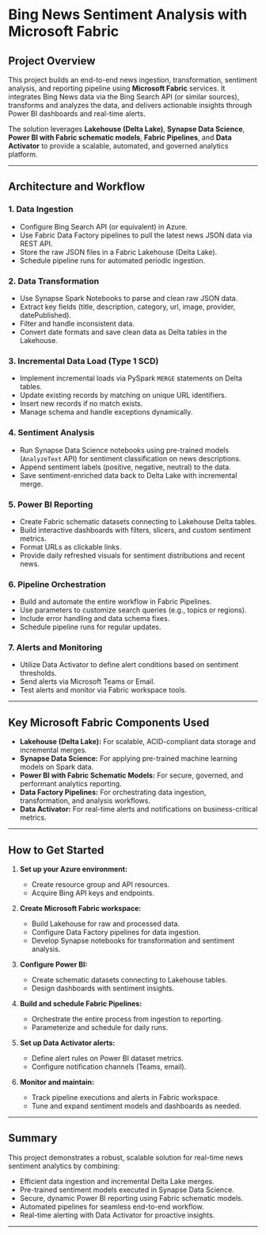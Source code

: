 # Bing News Sentiment Analysis with Microsoft Fabric

## Project Overview

This project builds an end-to-end news ingestion, transformation, sentiment analysis, and reporting pipeline using **Microsoft Fabric** services. It integrates Bing News data via the Bing Search API (or similar sources), transforms and analyzes the data, and delivers actionable insights through Power BI dashboards and real-time alerts.

The solution leverages **Lakehouse (Delta Lake)**, **Synapse Data Science**, **Power BI with Fabric schematic models**, **Fabric Pipelines**, and **Data Activator** to provide a scalable, automated, and governed analytics platform.

---

## Architecture and Workflow

### 1. Data Ingestion

- Configure Bing Search API (or equivalent) in Azure.
- Use Fabric Data Factory pipelines to pull the latest news JSON data via REST API.
- Store the raw JSON files in a Fabric Lakehouse (Delta Lake).
- Schedule pipeline runs for automated periodic ingestion.

### 2. Data Transformation

- Use Synapse Spark Notebooks to parse and clean raw JSON data.
- Extract key fields (title, description, category, url, image, provider, datePublished).
- Filter and handle inconsistent data.
- Convert date formats and save clean data as Delta tables in the Lakehouse.

### 3. Incremental Data Load (Type 1 SCD)

- Implement incremental loads via PySpark `MERGE` statements on Delta tables.
- Update existing records by matching on unique URL identifiers.
- Insert new records if no match exists.
- Manage schema and handle exceptions dynamically.

### 4. Sentiment Analysis

- Run Synapse Data Science notebooks using pre-trained models (`AnalyzeText` API) for sentiment classification on news descriptions.
- Append sentiment labels (positive, negative, neutral) to the data.
- Save sentiment-enriched data back to Delta Lake with incremental merge.

### 5. Power BI Reporting

- Create Fabric schematic datasets connecting to Lakehouse Delta tables.
- Build interactive dashboards with filters, slicers, and custom sentiment metrics.
- Format URLs as clickable links.
- Provide daily refreshed visuals for sentiment distributions and recent news.

### 6. Pipeline Orchestration

- Build and automate the entire workflow in Fabric Pipelines.
- Use parameters to customize search queries (e.g., topics or regions).
- Include error handling and data schema fixes.
- Schedule pipeline runs for regular updates.

### 7. Alerts and Monitoring

- Utilize Data Activator to define alert conditions based on sentiment thresholds.
- Send alerts via Microsoft Teams or Email.
- Test alerts and monitor via Fabric workspace tools.

---

## Key Microsoft Fabric Components Used

- **Lakehouse (Delta Lake):** For scalable, ACID-compliant data storage and incremental merges.
- **Synapse Data Science:** For applying pre-trained machine learning models on Spark data.
- **Power BI with Fabric Schematic Models:** For secure, governed, and performant analytics reporting.
- **Data Factory Pipelines:** For orchestrating data ingestion, transformation, and analysis workflows.
- **Data Activator:** For real-time alerts and notifications on business-critical metrics.

---

## How to Get Started

1. **Set up your Azure environment:**
   - Create resource group and API resources.
   - Acquire Bing API keys and endpoints.

2. **Create Microsoft Fabric workspace:**
   - Build Lakehouse for raw and processed data.
   - Configure Data Factory pipelines for data ingestion.
   - Develop Synapse notebooks for transformation and sentiment analysis.

3. **Configure Power BI:**
   - Create schematic datasets connecting to Lakehouse tables.
   - Design dashboards with sentiment insights.

4. **Build and schedule Fabric Pipelines:**
   - Orchestrate the entire process from ingestion to reporting.
   - Parameterize and schedule for daily runs.

5. **Set up Data Activator alerts:**
   - Define alert rules on Power BI dataset metrics.
   - Configure notification channels (Teams, email).

6. **Monitor and maintain:**
   - Track pipeline executions and alerts in Fabric workspace.
   - Tune and expand sentiment models and dashboards as needed.

---

## Summary

This project demonstrates a robust, scalable solution for real-time news sentiment analytics by combining:

- Efficient data ingestion and incremental Delta Lake merges.
- Pre-trained sentiment models executed in Synapse Data Science.
- Secure, dynamic Power BI reporting using Fabric schematic models.
- Automated pipelines for seamless end-to-end workflow.
- Real-time alerting with Data Activator for proactive insights.

---
